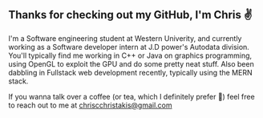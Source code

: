 ## Thanks for checking out my GitHub, I'm Chris ✌️

I'm a Software engineering student at Western Univerity, and currently working as a Software developer intern at J.D power's Autodata division.
You'll typically find me working in C++ or Java on graphics programming, using OpenGL to exploit the GPU and do some pretty neat stuff. Also been dabbling in Fullstack web development recently, typically using the MERN stack.

If you wanna talk over a coffee (or tea, which I definitely prefer 🍵) feel free to reach out to me at <a href="mailto:chriscchristakis@gmail.com">chriscchristakis@gmail.com</a>
